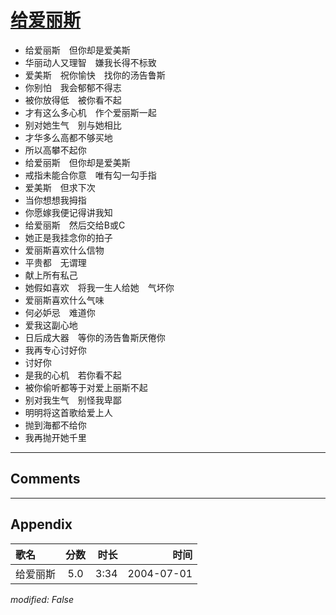 # [给爱丽斯](https://music.163.com/song?id=66436)

* 给爱丽斯　但你却是爱美斯
* 华丽动人又理智　嫌我长得不标致
* 爱美斯　祝你愉快　找你的汤告鲁斯
* 你别怕　我会郁郁不得志
* 被你放得低　被你看不起
* 才有这么多心机　作个爱丽斯一起
* 别对她生气　别与她相比
* 才华多么高都不够买地
* 所以高攀不起你
* 给爱丽斯　但你却是爱美斯
* 戒指未能合你意　唯有勾一勾手指
* 爱美斯　但求下次
* 当你想想我拇指
* 你愿嫁我便记得讲我知
* 给爱丽斯　然后交给B或C
* 她正是我挂念你的拍子
* 爱丽斯喜欢什么信物
* 平贵都　无谓理
* 献上所有私己
* 她假如喜欢　将我一生人给她　气坏你
* 爱丽斯喜欢什么气味
* 何必妒忌　难道你
* 爱我这副心地
* 日后成大器　等你的汤告鲁斯厌倦你
* 我再专心讨好你
* 讨好你
* 是我的心机　若你看不起
* 被你偷听都等于对爱上丽斯不起
* 别对我生气　别怪我卑鄙
* 明明将这首歌给爱上人
* 抛到海都不给你
* 我再抛开她千里


---

## Comments


---

## Appendix

|歌名|分数|时长|时间|
|:---|:---:|---:|---:|
|给爱丽斯|5.0|3:34|2004-07-01

*modified: False*
